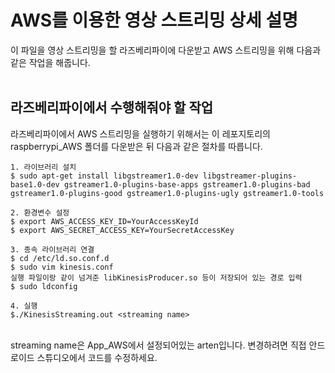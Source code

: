 # AWS를 이용한 영상 스트리밍 상세 설명
이 파일을 영상 스트리밍을 할 라즈베리파이에 다운받고 AWS 스트리밍을 위해 다음과 같은 작업을 해줍니다.<br>
<br>

## 라즈베리파이에서 수행해줘야 할 작업
라즈베리파이에서 AWS 스트리밍을 실행하기 위해서는 이 레포지토리의 raspberrypi_AWS 폴더를 다운받은 뒤 다음과 같은 절차를 따릅니다.<br>
```
1. 라이브러리 설치
$ sudo apt-get install libgstreamer1.0-dev libgstreamer-plugins-base1.0-dev gstreamer1.0-plugins-base-apps gstreamer1.0-plugins-bad gstreamer1.0-plugins-good gstreamer1.0-plugins-ugly gstreamer1.0-tools

2. 환경변수 설정
$ export AWS_ACCESS_KEY_ID=YourAccessKeyId
$ export AWS_SECRET_ACCESS_KEY=YourSecretAccessKey

3. 종속 라이브러리 연결
$ cd /etc/ld.so.conf.d
$ sudo vim kinesis.conf
실행 파일이랑 같이 넘겨준 libKinesisProducer.so 등이 저장되어 있는 경로 입력
$ sudo ldconfig

4. 실행
$./KinesisStreaming.out <streaming name>
```
<br>
streaming name은 App_AWS에서 설정되어있는 arten입니다. 변경하려면 직접 안드로이드 스튜디오에서 코드를 수정하세요.
